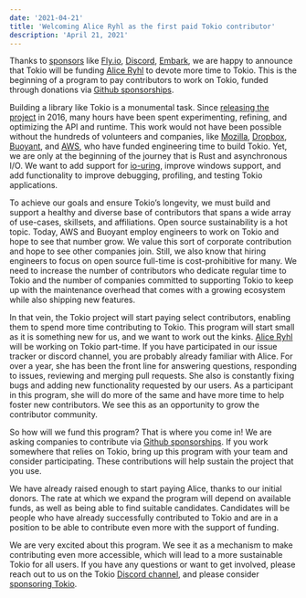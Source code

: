 ```yaml
---
date: '2021-04-21'
title: 'Welcoming Alice Ryhl as the first paid Tokio contributor'
description: 'April 21, 2021'
---
```


Thanks to [sponsors](https://github.com/sponsors/tokio-rs) like
[Fly.io](https://fly.io), [Discord](https://discord.com),
[Embark](https://www.embark-studios.com/), we are happy to announce that Tokio
will be funding [Alice Ryhl](https://github.com/darksonn) to devote more time to
Tokio. This is the beginning of a program to pay contributors to work on Tokio,
funded through donations via [Github
sponsorships](https://github.com/sponsors/tokio-rs).

Building a library like Tokio is a monumental task. Since [releasing the
project](https://medium.com/@carllerche/announcing-tokio-df6bb4ddb34) in 2016,
many hours have been spent experimenting, refining, and optimizing the API and
runtime. This work would not have been possible without the hundreds of
volunteers and companies, like [Mozilla](https://www.mozilla.org/),
[Dropbox](https://dropbox.com/), [Buoyant](https://buoyant.io/), and
[AWS](https://aws.amazon.com/), who have funded engineering time to build Tokio.
Yet, we are only at the beginning of the journey that is Rust and asynchronous
I/O. We want to add support for [io-uring](E), improve windows support, and add
functionality to improve debugging, profiling, and testing Tokio applications.

To achieve our goals and ensure Tokio’s longevity, we must build and support a
healthy and diverse base of contributors that spans a wide array of use-cases,
skillsets, and affiliations. Open source sustainability is a hot topic. Today,
AWS and Buoyant employ engineers to work on Tokio and hope to see that number
grow. We value this sort of corporate contribution and hope to see other
companies join. Still, we also know that hiring engineers to focus on open
source full-time is cost-prohibitive for many. We need to increase the number of
contributors who dedicate regular time to Tokio and the number of companies
committed to supporting Tokio to keep up with the maintenance overhead that
comes with a growing ecosystem while also shipping new features.

In that vein, the Tokio project will start paying select contributors, enabling
them to spend more time contributing to Tokio. This program will start small as
it is something new for us, and we want to work out the kinks. [Alice
Ryhl](https://github.com/darksonn) will be working on Tokio part-time. If you
have participated in our issue tracker or discord channel, you are probably
already familiar with Alice. For over a year, she has been the front line for
answering questions, responding to issues, reviewing and merging pull requests.
She also is constantly fixing bugs and adding new functionality requested by our
users. As a participant in this program, she will do more of the same and have
more time to help foster new contributors. We see this as an opportunity to grow
the contributor community.

So how will we fund this program? That is where you come in! We are asking
companies to contribute via [Github
sponsorships](https://github.com/sponsors/tokio-rs). If you work somewhere that
relies on Tokio, bring up this program with your team and consider
participating. These contributions will help sustain the project that you use.

We have already raised enough to start paying Alice, thanks to our initial
donors. The rate at which we expand the program will depend on available funds,
as well as being able to find suitable candidates. Candidates will be people who
have already successfully contributed to Tokio and are in a position to be able
to contribute even more with the support of funding.

We are very excited about this program. We see it as a mechanism to make
contributing even more accessible, which will lead to a more sustainable Tokio
for all users. If you have any questions or want to get involved, please reach
out to us on the Tokio [Discord channel](https://discord.gg/tokio), and please
consider [sponsoring Tokio](https://github.com/sponsors/tokio-rs).
